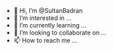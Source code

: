 - 👋 Hi, I’m @SultanBadran
- 👀 I’m interested in ...
- 🌱 I’m currently learning ...
- 💞️ I’m looking to collaborate on ...
- 📫 How to reach me ...

<!---
SultanBadran/SultanBadran is a ✨ special ✨ repository because its `README.md` (this file) appears on your GitHub profile.
You can click the Preview link to take a look at your changes.
--->
